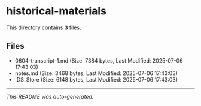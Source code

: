 # historical-materials

This directory contains **3** files.

## Files

- 0604-transcript-1.md (Size: 7384 bytes, Last Modified: 2025-07-06 17:43:03)
- notes.md (Size: 3468 bytes, Last Modified: 2025-07-06 17:43:03)
- .DS_Store (Size: 6148 bytes, Last Modified: 2025-07-06 17:43:03)

---
*This README was auto-generated.*
